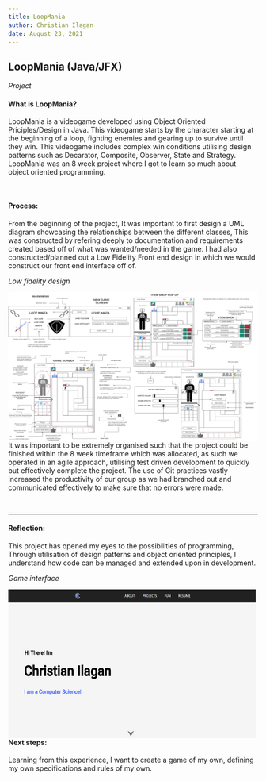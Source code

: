 ```yaml
---
title: LoopMania
author: Christian Ilagan
date: August 23, 2021
---
```


## LoopMania (Java/JFX)

*Project*


#### What is LoopMania?
LoopMania is a videogame developed using Object Oriented Priciples/Design in Java. This videogame starts by the character starting at the beginning of a loop, fighting enemies and gearing up to survive until they win. This videogame includes complex win conditions utilising design patterns such as Decarator, Composite, Observer, State and Strategy. LoopMania was an 8 week project where I got to learn so much about object oriented programming.


<br />

#### Process:
From the beginning of the project, It was important to first design a UML diagram showcasing the relationships between the different classes, This was constructed by refering deeply to documentation and requirements created based off of what was wanted/needed in the game. I had also constructed/planned out a Low Fidelity Front end design in which we would construct our front end interface off of. 
<br />



*Low fidelity design*



<img src="https://raw.githubusercontent.com/cmilagan/web/80ec2ea4bd01e4297382471a2bb18c2bcd966bbf/src/images/loopmania.PNG"
     alt=""
     width="600"
     height="300"
     style="float: left; margin-right: 10px;" />

<br />

<hr />



It was important to be extremely organised such that the project could be finished within the 8 week timeframe which was allocated, as such we operated in an agile approach, utilising test driven development to quickly but effectively complete the project. The use of Git practices vastly increased the productivity of our group as we had branched out and communicated effectively to make sure that no errors were made.



<br />

<hr />


#### Reflection:
This project has opened my eyes to the possibilities of programming, Through utilisation of design patterns and object oriented principles, I understand how code can be managed and extended upon in development.


*Game interface*


<img src="https://raw.githubusercontent.com/cmilagan/web/80ec2ea4bd01e4297382471a2bb18c2bcd966bbf/src/images/personalweb.PNG"
     alt=""
     width="500"
     height="300"
     style="float: left; margin-right: 10px;" />

<br />



#### Next steps:
Learning from this experience, I want to create a game of my own, defining my own specifications and rules of my own. 
